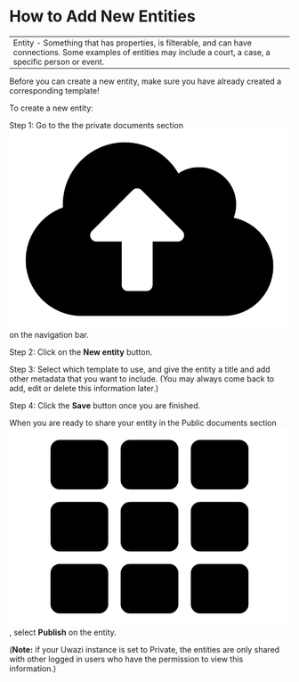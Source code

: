 # How to Add New Entities

<table>
  <tr>
    <td>Entity - Something that has properties, is filterable, and can have connections. Some examples of entities may include a court, a case, a specific person or event.</td>
  </tr>
</table>

Before you can create a new entity, make sure you have already created a corresponding template!

To create a new entity:

Step 1: Go to the the private documents section ![image alt text](images/image_29.png)on the navigation bar.

Step 2: Click on the **New entity** button.

Step 3: Select which template to use, and give the entity a title and add other metadata that you want to include. (You may always come back to add, edit or delete this information later.)

Step 4: Click the **Save** button once you are finished.

When you are ready to share your entity in the Public documents section ![image alt text](images/image_30.png), select **Publish** on the entity.

(**Note:** if your Uwazi instance is set to Private, the entities are only shared with other logged in users who have the permission to view this information.)
